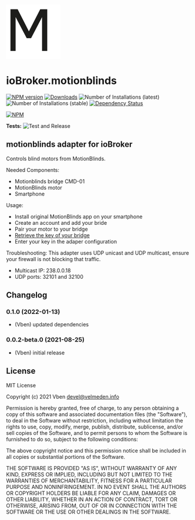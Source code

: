 ![Logo](admin/motionblinds.png)
# ioBroker.motionblinds

[![NPM version](https://img.shields.io/npm/v/iobroker.motionblinds.svg)](https://www.npmjs.com/package/iobroker.motionblinds)
[![Downloads](https://img.shields.io/npm/dm/iobroker.motionblinds.svg)](https://www.npmjs.com/package/iobroker.motionblinds)
![Number of Installations (latest)](https://iobroker.live/badges/motionblinds-installed.svg)
![Number of Installations (stable)](https://iobroker.live/badges/motionblinds-stable.svg)
[![Dependency Status](https://img.shields.io/david/VBen/iobroker.motionblinds.svg)](https://david-dm.org/VBen/iobroker.motionblinds)

[![NPM](https://nodei.co/npm/iobroker.motionblinds.png?downloads=true)](https://nodei.co/npm/iobroker.motionblinds/)

**Tests:** ![Test and Release](https://github.com/VBen/ioBroker.motionblinds/workflows/Test%20and%20Release/badge.svg)

## motionblinds adapter for ioBroker

Controls blind motors from MotionBlinds.

Needed Components:
- Motionblinds bridge CMD-01
- MotionBlinds motor
- Smartphone

Usage:
- Install original MotionBlinds app on your smartphone
- Create an account and add your bride
- Pair your motor to your bridge
- [Retrieve the key of your bridge](https://github.com/jhurliman/node-motionblinds#retrieving-your-key)
- Enter your key in the adaper configuration


Troubleshooting:
This adapter uses UDP unicast and UDP multicast, ensure your firewall is not blocking that traffic.
- Multicast IP: 238.0.0.18
- UDP ports: 32101 and 32100


## Changelog
<!--
	Placeholder for the next version (at the beginning of the line):
	### **WORK IN PROGRESS**
-->
### 0.1.0 (2022-01-13)
* (Vben) updated dependencies

### 0.0.2-beta.0 (2021-08-25)
* (Vben) initial release

## License
MIT License

Copyright (c) 2021 Vben <devel@velmeden.info>

Permission is hereby granted, free of charge, to any person obtaining a copy
of this software and associated documentation files (the "Software"), to deal
in the Software without restriction, including without limitation the rights
to use, copy, modify, merge, publish, distribute, sublicense, and/or sell
copies of the Software, and to permit persons to whom the Software is
furnished to do so, subject to the following conditions:

The above copyright notice and this permission notice shall be included in all
copies or substantial portions of the Software.

THE SOFTWARE IS PROVIDED "AS IS", WITHOUT WARRANTY OF ANY KIND, EXPRESS OR
IMPLIED, INCLUDING BUT NOT LIMITED TO THE WARRANTIES OF MERCHANTABILITY,
FITNESS FOR A PARTICULAR PURPOSE AND NONINFRINGEMENT. IN NO EVENT SHALL THE
AUTHORS OR COPYRIGHT HOLDERS BE LIABLE FOR ANY CLAIM, DAMAGES OR OTHER
LIABILITY, WHETHER IN AN ACTION OF CONTRACT, TORT OR OTHERWISE, ARISING FROM,
OUT OF OR IN CONNECTION WITH THE SOFTWARE OR THE USE OR OTHER DEALINGS IN THE
SOFTWARE.